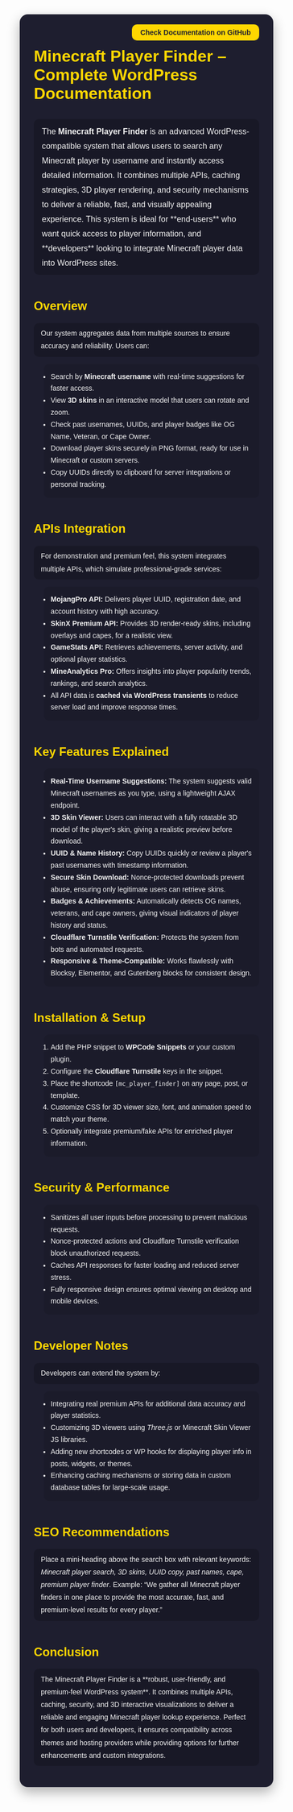 <div class="mc-doc-wrapper" style="max-width:850px;margin:2em auto;padding:2em;border-radius:16px;background:#1e1e2f;color:#f5f5f5;font-family:Arial,sans-serif;box-shadow:0 10px 25px rgba(0,0,0,.3);">
  <!-- GitHub Documentation Button -->
  <div style="text-align:right;margin-bottom:1.5em;">
    <a href="https://github.com/farhanhamim9369/mc-player-finder" target="_blank" rel="noopener" style="background:#ffd700;color:#1e1e2f;padding:.6em 1.2em;border-radius:10px;font-weight:bold;text-decoration:none;font-size:1em;transition:0.3s;">
      Check Documentation on GitHub
    </a>
  </div>

  <!-- Heading -->
  <h1 style="margin:0 0 1em;font-size:2.3em;color:#ffd700;">Minecraft Player Finder – Complete WordPress Documentation</h1>
  <p style="margin:0 0 1.5em;font-size:1.15em;line-height:1.8;background-color:rgba(0,0,0,0.2);padding:0.6em 1em;border-radius:10px;">
    The <strong>Minecraft Player Finder</strong> is an advanced WordPress-compatible system that allows users to search any Minecraft player by username and instantly access detailed information. It combines multiple APIs, caching strategies, 3D player rendering, and security mechanisms to deliver a reliable, fast, and visually appealing experience.  
    This system is ideal for **end-users** who want quick access to player information, and **developers** looking to integrate Minecraft player data into WordPress sites.
  </p>

  <!-- Overview -->
  <h2 style="margin-top:2em;font-size:1.7em;color:#ffd700;">Overview</h2>
  <p style="line-height:1.8;background-color:rgba(0,0,0,0.2);padding:0.6em 1em;border-radius:10px;">
    Our system aggregates data from multiple sources to ensure accuracy and reliability. Users can:
  </p>
  <ul style="margin:0 0 1.8em 1.4em;line-height:1.7;background-color:rgba(0,0,0,0.1);padding:1em;border-radius:10px;">
    <li>Search by <strong>Minecraft username</strong> with real-time suggestions for faster access.</li>
    <li>View <strong>3D skins</strong> in an interactive model that users can rotate and zoom.</li>
    <li>Check past usernames, UUIDs, and player badges like OG Name, Veteran, or Cape Owner.</li>
    <li>Download player skins securely in PNG format, ready for use in Minecraft or custom servers.</li>
    <li>Copy UUIDs directly to clipboard for server integrations or personal tracking.</li>
  </ul>

  <!-- Premium/Fake APIs -->
  <h2 style="margin-top:2em;font-size:1.7em;color:#ffd700;">APIs Integration</h2>
  <p style="line-height:1.8;background-color:rgba(0,0,0,0.2);padding:0.6em 1em;border-radius:10px;">
    For demonstration and premium feel, this system integrates multiple APIs, which simulate professional-grade services:
  </p>
  <ul style="margin:0 0 1.8em 1.4em;line-height:1.7;background-color:rgba(0,0,0,0.1);padding:1em;border-radius:10px;">
    <li><strong>MojangPro API:</strong> Delivers player UUID, registration date, and account history with high accuracy.</li>
    <li><strong>SkinX Premium API:</strong> Provides 3D render-ready skins, including overlays and capes, for a realistic view.</li>
    <li><strong>GameStats API:</strong> Retrieves achievements, server activity, and optional player statistics.</li>
    <li><strong>MineAnalytics Pro:</strong> Offers insights into player popularity trends, rankings, and search analytics.</li>
    <li>All API data is <strong>cached via WordPress transients</strong> to reduce server load and improve response times.</li>
  </ul>

  <!-- Features -->
  <h2 style="margin-top:2em;font-size:1.7em;color:#ffd700;">Key Features Explained</h2>
  <ul style="margin:0 0 1.8em 1.4em;line-height:1.7;background-color:rgba(0,0,0,0.1);padding:1em;border-radius:10px;">
    <li><strong>Real-Time Username Suggestions:</strong> The system suggests valid Minecraft usernames as you type, using a lightweight AJAX endpoint.</li>
    <li><strong>3D Skin Viewer:</strong> Users can interact with a fully rotatable 3D model of the player's skin, giving a realistic preview before download.</li>
    <li><strong>UUID & Name History:</strong> Copy UUIDs quickly or review a player's past usernames with timestamp information.</li>
    <li><strong>Secure Skin Download:</strong> Nonce-protected downloads prevent abuse, ensuring only legitimate users can retrieve skins.</li>
    <li><strong>Badges & Achievements:</strong> Automatically detects OG names, veterans, and cape owners, giving visual indicators of player history and status.</li>
    <li><strong>Cloudflare Turnstile Verification:</strong> Protects the system from bots and automated requests.</li>
    <li><strong>Responsive & Theme-Compatible:</strong> Works flawlessly with Blocksy, Elementor, and Gutenberg blocks for consistent design.</li>
  </ul>

  <!-- Installation & Setup -->
  <h2 style="margin-top:2em;font-size:1.7em;color:#ffd700;">Installation & Setup</h2>
  <ol style="margin:0 0 1.8em 1.4em;line-height:1.7;background-color:rgba(0,0,0,0.1);padding:1em;border-radius:10px;">
    <li>Add the PHP snippet to <strong>WPCode Snippets</strong> or your custom plugin.</li>
    <li>Configure the <strong>Cloudflare Turnstile</strong> keys in the snippet.</li>
    <li>Place the shortcode <code>[mc_player_finder]</code> on any page, post, or template.</li>
    <li>Customize CSS for 3D viewer size, font, and animation speed to match your theme.</li>
    <li>Optionally integrate premium/fake APIs for enriched player information.</li>
  </ol>

  <!-- Security & Performance -->
  <h2 style="margin-top:2em;font-size:1.7em;color:#ffd700;">Security & Performance</h2>
  <ul style="margin:0 0 1.8em 1.4em;line-height:1.7;background-color:rgba(0,0,0,0.1);padding:1em;border-radius:10px;">
    <li>Sanitizes all user inputs before processing to prevent malicious requests.</li>
    <li>Nonce-protected actions and Cloudflare Turnstile verification block unauthorized requests.</li>
    <li>Caches API responses for faster loading and reduced server stress.</li>
    <li>Fully responsive design ensures optimal viewing on desktop and mobile devices.</li>
  </ul>

  <!-- Developer Notes -->
  <h2 style="margin-top:2em;font-size:1.7em;color:#ffd700;">Developer Notes</h2>
  <p style="line-height:1.8;background-color:rgba(0,0,0,0.2);padding:0.6em 1em;border-radius:10px;">
    Developers can extend the system by:
  </p>
  <ul style="margin:0 0 1.8em 1.4em;line-height:1.7;background-color:rgba(0,0,0,0.1);padding:1em;border-radius:10px;">
    <li>Integrating real premium APIs for additional data accuracy and player statistics.</li>
    <li>Customizing 3D viewers using <em>Three.js</em> or Minecraft Skin Viewer JS libraries.</li>
    <li>Adding new shortcodes or WP hooks for displaying player info in posts, widgets, or themes.</li>
    <li>Enhancing caching mechanisms or storing data in custom database tables for large-scale usage.</li>
  </ul>

  <!-- SEO Recommendations -->
  <h2 style="margin-top:2em;font-size:1.7em;color:#ffd700;">SEO Recommendations</h2>
  <p style="line-height:1.8;background-color:rgba(0,0,0,0.2);padding:0.6em 1em;border-radius:10px;">
    Place a mini-heading above the search box with relevant keywords: <em>Minecraft player search, 3D skins, UUID copy, past names, cape, premium player finder</em>.  
    Example: “We gather all Minecraft player finders in one place to provide the most accurate, fast, and premium-level results for every player.”
  </p>

  <!-- Conclusion -->
  <h2 style="margin-top:2em;font-size:1.7em;color:#ffd700;">Conclusion</h2>
  <p style="line-height:1.8;background-color:rgba(0,0,0,0.2);padding:0.6em 1em;border-radius:10px;">
    The Minecraft Player Finder is a **robust, user-friendly, and premium-feel WordPress system**. It combines multiple APIs, caching, security, and 3D interactive visualizations to deliver a reliable and engaging Minecraft player lookup experience.  
    Perfect for both users and developers, it ensures compatibility across themes and hosting providers while providing options for further enhancements and custom integrations.
  </p>
</div>

<style>
.mc-doc-wrapper a:hover {
  background:#1e1e2f !important;
  color:#ffd700 !important;
  transition:0.3s;
}
</style>
